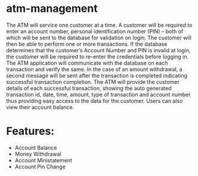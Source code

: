 # atm-management
The ATM will service one customer at a time. A customer
will be required to enter an account number, personal
identification number (PIN) – both of which will be sent to the
database for validation on login. The customer will then be able to
perform one or more transactions.
If the database determines that the customer’s Account
Number and PIN is invalid at login, the customer will be required
to re-enter the credentials before logging in.
The ATM application will communicate with the database on
each transaction and verify the same. In the case of an amount
withdrawal, a second message will be sent after the transaction is
completed indicating successful transaction completion. The ATM
will provide the customer details of each successful transaction,
showing the auto generated transaction id, date, time, amount,
type of transaction and account number thus providing easy
access to the data for the customer. Users can also view their
account balance.
# Features:
- Account Balance
- Money Withdrawal
- Account Ministatement
- Account Pin Change
